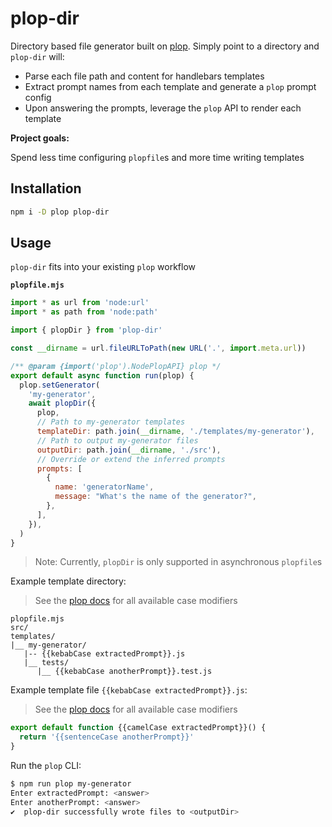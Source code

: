 # plop-dir

Directory based file generator built on
[plop](https://www.npmjs.com/package/plop). Simply point to a directory and
`plop-dir` will:

- Parse each file path and content for handlebars templates
- Extract prompt names from each template and generate a `plop` prompt config
- Upon answering the prompts, leverage the `plop` API to render each template

**Project goals:**

Spend less time configuring `plopfile`s and more time writing templates

## Installation

```sh
npm i -D plop plop-dir
```

## Usage

`plop-dir` fits into your existing `plop` workflow

**`plopfile.mjs`**

```mjs
import * as url from 'node:url'
import * as path from 'node:path'

import { plopDir } from 'plop-dir'

const __dirname = url.fileURLToPath(new URL('.', import.meta.url))

/** @param {import('plop').NodePlopAPI} plop */
export default async function run(plop) {
  plop.setGenerator(
    'my-generator',
    await plopDir({
      plop,
      // Path to my-generator templates
      templateDir: path.join(__dirname, './templates/my-generator'),
      // Path to output my-generator files
      outputDir: path.join(__dirname, './src'),
      // Override or extend the inferred prompts
      prompts: [
        {
          name: 'generatorName',
          message: "What's the name of the generator?",
        },
      ],
    }),
  )
}
```

> Note: Currently, `plopDir` is only supported in asynchronous `plopfile`s

Example template directory:

> See the [plop docs](https://plopjs.com/documentation/#case-modifiers) for all
> available case modifiers

```
plopfile.mjs
src/
templates/
|__ my-generator/
   |-- {{kebabCase extractedPrompt}}.js
   |__ tests/
      |__ {{kebabCase anotherPrompt}}.test.js
```

Example template file `{{kebabCase extractedPrompt}}.js`:

> See the [plop docs](https://plopjs.com/documentation/#case-modifiers) for all
> available case modifiers

```js
export default function {{camelCase extractedPrompt}}() {
  return '{{sentenceCase anotherPrompt}}'
}
```

Run the `plop` CLI:

```sh
$ npm run plop my-generator
Enter extractedPrompt: <answer>
Enter anotherPrompt: <answer>
✔  plop-dir successfully wrote files to <outputDir>
```
